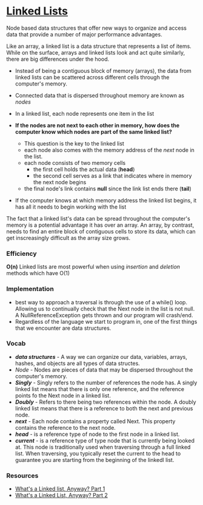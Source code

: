 # [Linked Lists](https://codefellows.github.io/common_curriculum/data_structures_and_algorithms/Code_401/class-05/resources/singly_linked_list.html)

Node based data structures that offer new ways to organize and access data that provide a number of major performance advantages. 

Like an array, a linked list is a data structure that represents a list of items. While on the surface, arrays and linked lists look and act quite similarly, there are big differences under the hood. 
- Instead of being a contiguous block of memory (arrays), the data from linked lists can be scattered across different cells through the computer's memory.
- Connected data that is dispersed throughout memory are known as _nodes_
- In a linked list, each node represents one item in the list

- **If the nodes are not next to each other in memory, how does the computer know which nodes are part of the same linked list?**
  - This question is the key to the linked list
  - each node also comes with the memory address of the _next_ node in the list. 
  - each node consists of two memory cells
    - the first cell holds the actual data (**head**)
    - the second cell serves as a link that indicates where in memory the next node begins
  - the final node's link contains **null** since the link list ends there (**tail**)
- If the computer knows at which memory address the linked list begins, it has all it needs to begin working with the list

The fact that a linked list's data can be spread throughout the computer's memory is a potential advantage it has over an array. An array, by contrast, needs to find an entire block of contiguous cells to store its data, which can get inscreasingly difficult as the array size grows. 

### Efficiency
**O(n)**
Linked lists are most powerful when using _insertion_ and _deletion_ methods which have O(1)

### Implementation

- best way to approach a traversal is through the use of a while() loop. Allowing us to continually check that the Next node in the list is not null. A NullReferenceException gets thrown and our program will crash/end.
- Regardless of the language we start to program in, one of the first things that we encounter are data structures.

### Vocab

-   **_data structures_** - A way we can organize our data, variables, arrays, hashes, and objects are all types of data structes.
-  _Node_ - Nodes are pieces of data that may be dispersed throughout the computer's memory. 
-  **_Singly_** - Singly refers to the number of references the node has. A singly linked list means that there is only one reference, and the reference points fo the Next node in a linked list.
-  **_Doubly_** - Refers to there being two references within the node. A doubly linked list means that there is a reference to both the next and previous node.
-  **_next_** - Each node contains a property called Next. This property contains the reference to the next node.
-  **_head_** - is a reference type of node to the first node in a linked list.
-  **_current_** - is a reference type of type node that is currently being looked at. This node is traditionally used when traversing through a full linked list. When traversing, you typically reset the current to the head to guarantee you are starting from the beginning of the linkedl list.



### Resources
- [What's a Linked list, Anyway? Part 1](https://medium.com/basecs/whats-a-linked-list-anyway-part-1-d8b7e6508b9d)
- [What's a Linked List, Anyway? Part 2](https://medium.com/basecs/whats-a-linked-list-anyway-part-2-131d96f71996)
